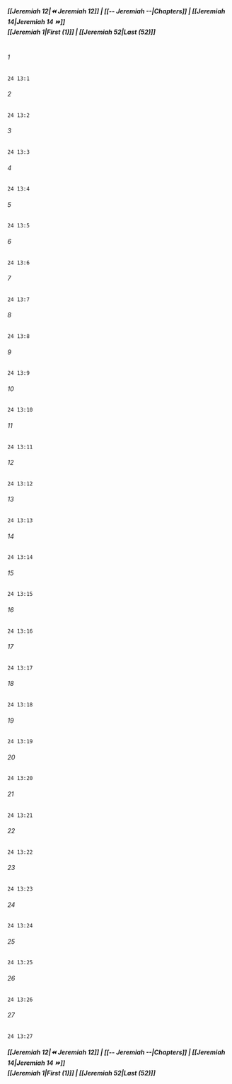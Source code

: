 
##### **[[Jeremiah 12|⏪ Jeremiah 12]] | [[-- Jeremiah --|Chapters]] | [[Jeremiah 14|Jeremiah 14 ⏩]]**<br>**[[Jeremiah 1|First (1)]] | [[Jeremiah 52|Last (52)]]**<br><br>

###### 1
``` verse
24 13:1
```
###### 2
``` verse
24 13:2
```
###### 3
``` verse
24 13:3
```
###### 4
``` verse
24 13:4
```
###### 5
``` verse
24 13:5
```
###### 6
``` verse
24 13:6
```
###### 7
``` verse
24 13:7
```
###### 8
``` verse
24 13:8
```
###### 9
``` verse
24 13:9
```
###### 10
``` verse
24 13:10
```
###### 11
``` verse
24 13:11
```
###### 12
``` verse
24 13:12
```
###### 13
``` verse
24 13:13
```
###### 14
``` verse
24 13:14
```
###### 15
``` verse
24 13:15
```
###### 16
``` verse
24 13:16
```
###### 17
``` verse
24 13:17
```
###### 18
``` verse
24 13:18
```
###### 19
``` verse
24 13:19
```
###### 20
``` verse
24 13:20
```
###### 21
``` verse
24 13:21
```
###### 22
``` verse
24 13:22
```
###### 23
``` verse
24 13:23
```
###### 24
``` verse
24 13:24
```
###### 25
``` verse
24 13:25
```
###### 26
``` verse
24 13:26
```
###### 27
``` verse
24 13:27
```

##### **[[Jeremiah 12|⏪ Jeremiah 12]] | [[-- Jeremiah --|Chapters]] | [[Jeremiah 14|Jeremiah 14 ⏩]]**<br>**[[Jeremiah 1|First (1)]] | [[Jeremiah 52|Last (52)]]**
